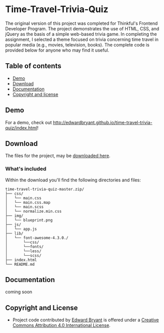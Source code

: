 # Time-Travel-Trivia-Quiz

The original version of this project was completed for Thinkful's Frontend Developer Program. The project demonstrates the use of HTML, CSS, and jQuery as the basis of a simple web-based trivia game. In completing the assignment, I selected a theme focused on trivia concerning time travel in popular media (e.g., movies, television, books). The complete code is provided below for anyone who may find it useful.  

## Table of contents

- [Demo](#demo)
- [Download](#download)
- [Documentation](#documentation)
- [Copyright and license](#copyright-and-license)

## Demo

For a demo, check out <http://edwardbryant.github.io/time-travel-trivia-quiz/index.html>!

## Download

The files for the project, may be [downloaded here](https://github.com/edwardbryant/time-travel-trivia-quiz/archive/master.zip).

### What's included

Within the download you'll find the following directories and files:

```
time-travel-trivia-quiz-master.zip/
├── css/
│   └── main.css
│   └── main.css.map
│   └── main.scss
│   └── normalize.min.css
├── img/
│   └── blueprint.png
├── js/
│   └── app.js
├── lib/
│   └── font-awesome-4.3.0./
│       └──css/
│       └──fonts/
│       └──less/
│       └──scss/
├── index.html
└── README.md
```

## Documentation

coming soon

## Copyright and License

- Project code contributed by [Edward Bryant]() is offered under a [Creative Commons Attribution 4.0 International License](http://creativecommons.org/licenses/by/4.0/).

